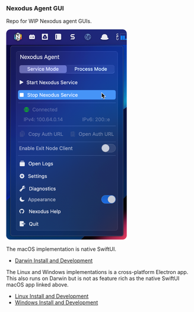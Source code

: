 ### Nexodus Agent GUI

Repo for WIP Nexodus agent GUIs.

<img src='docs/images/darwin-gui-usage-1.png' width='325'>

The macOS implementation is native SwiftUI.

- [Darwin Install and Development](./darwin/README.md)

The Linux and Windows implementations is a cross-platform Electron app. This also runs on Darwin but is not as feature rich as the native SwiftUI macOS app linked above.

- [Linux Install and Development](./linux-windows/README.md)
- [Windows Install and Development](./linux-windows/README.md)
